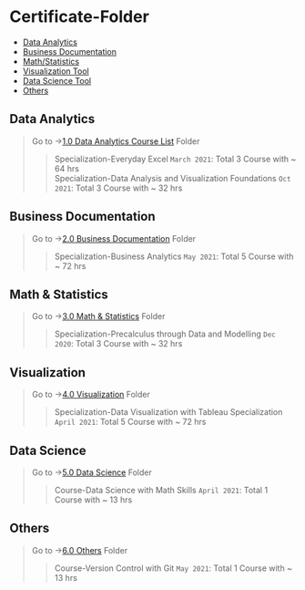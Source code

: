 # Certificate-Folder

- [Data Analytics](#data-analytics)
- [Business Documentation](#business-documentation)
- [Math/Statistics](#Math-Statistics)
- [Visualization Tool](#visualization)
- [Data Science Tool](#data-science)
- [Others](#others)

## Data Analytics

> Go to ->[1.0 Data Analytics Course List][1] Folder
>
> > Specialization-Everyday Excel `March 2021`: Total 3 Course with ~ 64 hrs  
> > Specialization-Data Analysis and Visualization Foundations `Oct 2021`: Total 3 Course with ~ 32 hrs

## Business Documentation

> Go to ->[2.0 Business Documentation][2] Folder
>
> > Specialization-Business Analytics `May 2021`: Total 5 Course with ~ 72 hrs

## Math & Statistics

> Go to ->[3.0 Math & Statistics][3] Folder
>
> > Specialization-Precalculus through Data and Modelling `Dec 2020`: Total 3 Course with ~ 32 hrs

## Visualization

> Go to ->[4.0 Visualization][4] Folder
>
> > Specialization-Data Visualization with Tableau Specialization `April 2021`: Total 5 Course with ~ 72 hrs

## Data Science

> Go to ->[5.0 Data Science][5] Folder
>
> > Course-Data Science with Math Skills `April 2021`: Total 1 Course with ~ 13 hrs

## Others

> Go to ->[6.0 Others][6] Folder
>
> > Course-Version Control with Git `May 2021`: Total 1 Course with ~ 13 hrs

[1]: 1.0-Data%20Analytics
[2]: 2.0-Business%20Documentation
[3]: 3.0-Math%20%26%20Statistics
[4]: 4.0-Visualization
[5]: 5.0-Data%20Science
[6]: 6.0-Others
